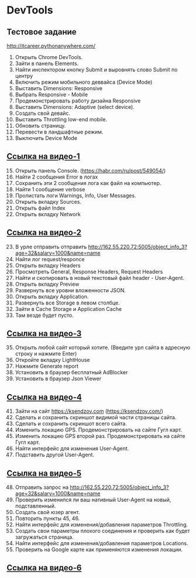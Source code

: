 # DevTools
## Тестовое задание

http://itcareer.pythonanywhere.com/
 1. Открыть Chrome DevTools.
 2. Зайти в панель Elements.
 3. Найти инспектором кнопку Submit и выровнять слово Submit по центру
 4. Включить режим мобильного деввайса (Device Mode)
 5. Выставить Dimensions: Responsive 
 6. Выбрать Responsive - Mobile
 7. Продемонстрировать работу дизайна Responsive
 8. Выставить Dimensions: Adaptive (select device).
 9. Создать свой девайс.
 10. Выставить Throttling low-end mobile.
 11. Обновить страницу.
 12. Перевести в ландшафтные режим.
 13. Выключить Device Mode
 ## [Ссылка на видео-1](https://drive.google.com/file/d/1sSLj2t6C3EeUQITmuMcZ7HHnvIaFv5rR/view?usp=sharing)
  
 15. Открыть панель Console. (https://habr.com/ru/post/549054/)
 16. Найти 2 сообщения Error в логах
 17. Сохранить эти 2 сообщения лога как файл на компьютер.
 18. Найти 1 сообщение verbose
 19. Пролистать логи Warnings, Info, User Messages.
 20. Открыть вкладку Sources.
 21. Открыть файл Index
 22. Открыть вкладку Network

  ## [Ссылка на видео-2](https://drive.google.com/file/d/1amEjBqcKBNSVuv6C1UW0ZlH3YX12U68j/view?usp=sharing)
 23. В урле отправить отправить http://162.55.220.72:5005/object_info_3?age=32&salary=1000&name=name
 24. Найти лог request/responce  
 25. Открыть вкладку Headers
 26. Просмотреть General, Response Headers, Request Headers
 27. Найти и скопировать в новый текстовый файл header - User-Agent.
 28. Открыть вкладку Preview
 29. Развернуть все уровни вложенности JSON.
 30. Открыть вкладку Application.
 31. Развернуть все Storage в левом столбце.
 32. Зайти в Cache Storage и Application Cache
 33. Там везде будет пусто.
 
 ## [Ссылка на видео-3]( )
 35. Открыть любой сайт который хотите. (Введите урл сайта в адресную строку и нажмите Enter)
 36. Откройте вкладку LightHouse
 37. Нажмите Generate report
 38. Установить в браузер бесплатный AdBlocker
 39. Установить в браузер Json Viewer
 
 ## [Ссылка на видео-4]( )
 41. Зайти на сайт https://ksendzov.com (https://ksendzov.com/)
 42. Сделать и сохранить скриншот видимой части страницы сайта.
 43. Сделать и сохранить скриншот всего сайта.
 44. Изменить локацию GPS. Продемонстрировать на сайте Гугл карт.
 45. Изменить локацию GPS второй раз. Продемонстрировать на сайте Гугл карт.
 46. Найти интерфейс для изменения User-Agent.
 47. Подставить другой User-Agent. 
 
 ## [Ссылка на видео-5]( )
 48. Отправить запрос на http://162.55.220.72:5005/object_info_3?age=32&salary=1000&name=name
 49. Проверить изменился ли ваш нативный User-Agent на новый, подставленный.
 50. Создать свой юзер агент.
 51. Повторить пункты 45, 46.
 52. Найти интерфейс для изменения/добавления параметров Throttling.
 53. Создать свои параметры плохого соединения и проверить как будет загружаться страница.
 54. Найти интерфейс для изменения/добавления параметров Locations.
 55. Проверить на Google карте как применяются изменения локации.
 ## [Ссылка на видео-6]( )
